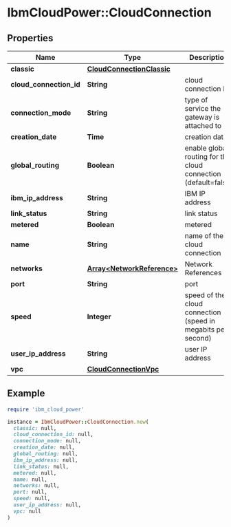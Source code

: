 # IbmCloudPower::CloudConnection

## Properties

| Name | Type | Description | Notes |
| ---- | ---- | ----------- | ----- |
| **classic** | [**CloudConnectionClassic**](CloudConnectionClassic.md) |  | [optional] |
| **cloud_connection_id** | **String** | cloud connection ID |  |
| **connection_mode** | **String** | type of service the gateway is attached to | [optional] |
| **creation_date** | **Time** | creation date |  |
| **global_routing** | **Boolean** | enable global routing for this cloud connection (default&#x3D;false) |  |
| **ibm_ip_address** | **String** | IBM IP address |  |
| **link_status** | **String** | link status |  |
| **metered** | **Boolean** | metered |  |
| **name** | **String** | name of the cloud connection |  |
| **networks** | [**Array&lt;NetworkReference&gt;**](NetworkReference.md) | Network References | [optional] |
| **port** | **String** | port |  |
| **speed** | **Integer** | speed of the cloud connection (speed in megabits per second) |  |
| **user_ip_address** | **String** | user IP address |  |
| **vpc** | [**CloudConnectionVpc**](CloudConnectionVpc.md) |  | [optional] |

## Example

```ruby
require 'ibm_cloud_power'

instance = IbmCloudPower::CloudConnection.new(
  classic: null,
  cloud_connection_id: null,
  connection_mode: null,
  creation_date: null,
  global_routing: null,
  ibm_ip_address: null,
  link_status: null,
  metered: null,
  name: null,
  networks: null,
  port: null,
  speed: null,
  user_ip_address: null,
  vpc: null
)
```

